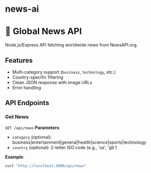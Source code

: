 # news-ai
# 📰 Global News API

Node.js/Express API fetching worldwide news from NewsAPI.org.

## Features
- Multi-category support (`business`, `technology`, etc.)
- Country-specific filtering
- Clean JSON response with image URLs
- Error handling

## API Endpoints

### Get News
`GET /api/news`
**Parameters**:
- `category` (optional): business|entertainment|general|health|science|sports|technology
- `country` (optional): 2-letter ISO code (e.g., 'us', 'gb')

**Example**:
```bash
curl "http://localhost:3000/api/news"